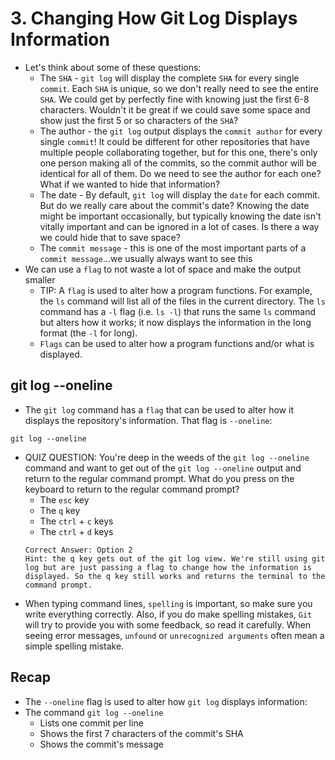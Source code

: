 # 3. Changing How Git Log Displays Information
- Let's think about some of these questions:
  - The `SHA` - `git log` will display the complete `SHA` for every single `commit`. Each `SHA` is unique, so we don't really need to see the entire `SHA`. We could get by perfectly fine with knowing just the first 6-8 characters. Wouldn't it be great if we could save some space and show just the first 5 or so characters of the `SHA`?
  - The author - the `git log` output displays the `commit author` for every single `commit`! It could be different for other repositories that have multiple people collaborating together, but for this one, there's only one person making all of the commits, so the commit author will be identical for all of them. Do we need to see the author for each one? What if we wanted to hide that information?
  - The date - By default, `git log` will display the `date` for each commit. But do we really care about the commit's date? Knowing the date might be important occasionally, but typically knowing the date isn't vitally important and can be ignored in a lot of cases. Is there a way we could hide that to save space?
  - The `commit message` - this is one of the most important parts of a `commit message`...we usually always want to see this
- We can use a `flag` to not waste a lot of space and make the output smaller
  - TIP: A `flag` is used to alter how a program functions. For example, the `ls` command will list all of the files in the current directory. The `ls` command has a `-l` flag (i.e. `ls -l`) that runs the same `ls` command but alters how it works; it now displays the information in the long format (the `-l` for long).
  - `Flags` can be used to alter how a program functions and/or what is displayed.

## git log --oneline
- The `git log` command has a `flag` that can be used to alter how it displays the repository's information. That flag is `--oneline`:
```
git log --oneline
```
- QUIZ QUESTION: You're deep in the weeds of the `git log --oneline` command and want to get out of the `git log --oneline` output and return to the regular command prompt. What do you press on the keyboard to return to the regular command prompt?
  - The `esc` key
  - The `q` key
  - The `ctrl` + `c` keys
  - The `ctrl` + `d` keys
  ```
  Correct Answer: Option 2
  Hint: the q key gets out of the git log view. We're still using git log but are just passing a flag to change how the information is displayed. So the q key still works and returns the terminal to the command prompt.
  ```
- When typing command lines, `spelling` is important, so make sure you write everything correctly. Also, if you do make spelling mistakes, `Git` will try to provide you with some feedback, so read it carefully. When seeing error messages, `unfound` or `unrecognized arguments` often mean a simple spelling mistake.

## Recap
- The `--oneline` flag is used to alter how `git log` displays information:
- The command `git log --oneline`
  - Lists one commit per line
  - Shows the first 7 characters of the commit's SHA
  - Shows the commit's message